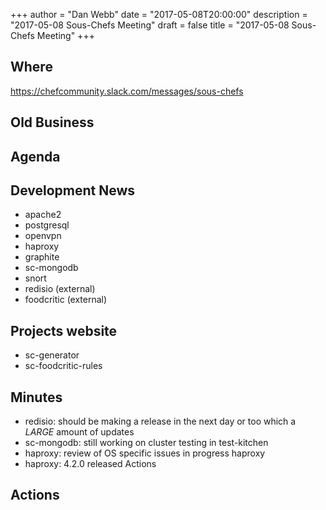 +++
author = "Dan Webb"
date = "2017-05-08T20:00:00"
description = "2017-05-08 Sous-Chefs Meeting"
draft = false
title = "2017-05-08 Sous-Chefs Meeting"
+++

## Where

<https://chefcommunity.slack.com/messages/sous-chefs>

## Old Business

## Agenda

## Development News

- apache2
- postgresql
- openvpn
- haproxy
- graphite
- sc-mongodb
- snort
- redisio (external)
- foodcritic (external)

## Projects website

- sc-generator
- sc-foodcritic-rules

## Minutes

- redisio: should be making a release in the next day or too which a _LARGE_ amount of updates
- sc-mongodb: still working on cluster testing in test-kitchen
- haproxy: review of OS specific issues in progress haproxy
- haproxy: 4.2.0 released Actions

## Actions
